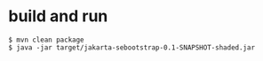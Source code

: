 # build and run

    $ mvn clean package
    $ java -jar target/jakarta-sebootstrap-0.1-SNAPSHOT-shaded.jar


